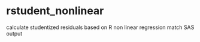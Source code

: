 # rstudent_nonlinear
calculate studentized residuals based on R non linear regression match SAS output
